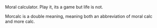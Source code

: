 Moral calculator. Play it, its a game but life is not.

Morcalc is a double meaning, meaning both an abbreviation of moral calc and more calc.
